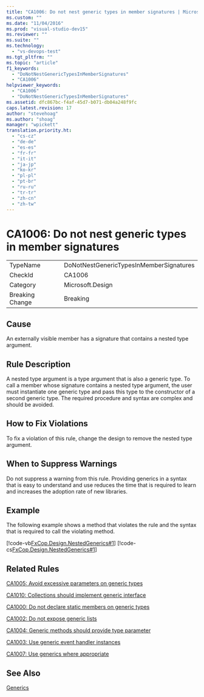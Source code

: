 ```yaml
---
title: "CA1006: Do not nest generic types in member signatures | Microsoft Docs"
ms.custom: ""
ms.date: "11/04/2016"
ms.prod: "visual-studio-dev15"
ms.reviewer: ""
ms.suite: ""
ms.technology: 
  - "vs-devops-test"
ms.tgt_pltfrm: ""
ms.topic: "article"
f1_keywords: 
  - "DoNotNestGenericTypesInMemberSignatures"
  - "CA1006"
helpviewer_keywords: 
  - "CA1006"
  - "DoNotNestGenericTypesInMemberSignatures"
ms.assetid: dfc867bc-f4af-45d7-b071-db04a248f9fc
caps.latest.revision: 17
author: "stevehoag"
ms.author: "shoag"
manager: "wpickett"
translation.priority.ht: 
  - "cs-cz"
  - "de-de"
  - "es-es"
  - "fr-fr"
  - "it-it"
  - "ja-jp"
  - "ko-kr"
  - "pl-pl"
  - "pt-br"
  - "ru-ru"
  - "tr-tr"
  - "zh-cn"
  - "zh-tw"
---
```

# CA1006: Do not nest generic types in member signatures
|||  
|-|-|  
|TypeName|DoNotNestGenericTypesInMemberSignatures|  
|CheckId|CA1006|  
|Category|Microsoft.Design|  
|Breaking Change|Breaking|  
  
## Cause  
 An externally visible member has a signature that contains a nested type argument.  
  
## Rule Description  
 A nested type argument is a type argument that is also a generic type. To call a member whose signature contains a nested type argument, the user must instantiate one generic type and pass this type to the constructor of a second generic type. The required procedure and syntax are complex and should be avoided.  
  
## How to Fix Violations  
 To fix a violation of this rule, change the design to remove the nested type argument.  
  
## When to Suppress Warnings  
 Do not suppress a warning from this rule. Providing generics in a syntax that is easy to understand and use reduces the time that is required to learn and increases the adoption rate of new libraries.  
  
## Example  
 The following example shows a method that violates the rule and the syntax that is required to call the violating method.  
  
 [!code-vb[FxCop.Design.NestedGenerics#1](../code-quality/codesnippet/VisualBasic/ca1006-do-not-nest-generic-types-in-member-signatures_1.vb)]
 [!code-cs[FxCop.Design.NestedGenerics#1](../code-quality/codesnippet/CSharp/ca1006-do-not-nest-generic-types-in-member-signatures_1.cs)]  
  
## Related Rules  
 [CA1005: Avoid excessive parameters on generic types](../code-quality/ca1005-avoid-excessive-parameters-on-generic-types.md)  
  
 [CA1010: Collections should implement generic interface](../code-quality/ca1010-collections-should-implement-generic-interface.md)  
  
 [CA1000: Do not declare static members on generic types](../code-quality/ca1000-do-not-declare-static-members-on-generic-types.md)  
  
 [CA1002: Do not expose generic lists](../code-quality/ca1002-do-not-expose-generic-lists.md)  
  
 [CA1004: Generic methods should provide type parameter](../code-quality/ca1004-generic-methods-should-provide-type-parameter.md)  
  
 [CA1003: Use generic event handler instances](../code-quality/ca1003-use-generic-event-handler-instances.md)  
  
 [CA1007: Use generics where appropriate](../code-quality/ca1007-use-generics-where-appropriate.md)  
  
## See Also  
 [Generics](/dotnet/csharp/programming-guide/generics/index)